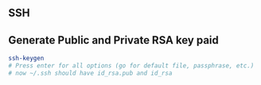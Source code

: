 ## SSH

## Generate Public and Private RSA key paid
```bash
ssh-keygen
# Press enter for all options (go for default file, passphrase, etc.)
# now ~/.ssh should have id_rsa.pub and id_rsa
```

 